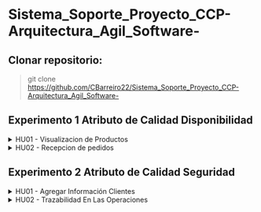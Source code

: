 # Sistema_Soporte_Proyecto_CCP-Arquitectura_Agil_Software-

## Clonar repositorio:
> git clone https://github.com/CBarreiro22/Sistema_Soporte_Proyecto_CCP-Arquitectura_Agil_Software-

## Experimento 1 Atributo de Calidad Disponibilidad

<details>
<summary>HU01 - Visualizacion de Productos</summary>

### Enlace
[Enlace](https://github.com/CBarreiro22/Sistema_Soporte_Proyecto_CCP-Arquitectura_Agil_Software-/issues/1)

### Video
[Enlace](https://uniandes-my.sharepoint.com/personal/c_barreiroh_uniandes_edu_co/_layouts/15/stream.aspx?id=%2Fpersonal%2Fc%5Fbarreiroh%5Funiandes%5Fedu%5Fco%2FDocuments%2Fvideo1581746771%2Emp4&ga=1)

### Detección de falla de los microservicios Inventario y Producto mediante componente Monitor

#### Táctica: Heartbeat 

#### Pasos para probar el experimento:
* Abrir una terminal de windows/terminal de comandos, ubicarse dentro de la carpeta HU01 del proyecto recién clonado y crear el ambiente virtual de python mediante la siguiente instrucción ``` python3 -m venv env```
* Una vez creado el ambiente, proceder con la activación del ambiente mediante el comando ```source venv/bin/activate```
* Instalar las dependencias para este proyecto mediante el siguiente comando ```pip install -r requeriments.txt```
* Abrir una nueva terminal de comandos e iniciar el servidor redis mediante el comando ```redis-server```
* Abrir una nueva terminal de comandos y desplegar la cola de mensajes Monitor, ingresamos al directorio HU01 y ejecutamos el siguiente comando ```celery -A monitor worker -l info```
* Abrir una nueva terminal de comandos y desplegar el microservicio Inventario, ingresando dentro del directorio HU01/inventario y ejecutar el comando ```flask run -p 5000```
* Abrir una nueva terminal de comandos y desplegar el microservicio Producto, ingresando dentro del directorio HU01/producto y ejecutar el comando ```flask run -p 5001```
* Detener el microservicio Producto. Ir a la terminal donde se ejecutó el comando para microserivcio Producto y presionar las teclas ```Ctrl + C``` para detener el servicio.
* Esperar unos momentos (1 minuto aproximandamente) y revisar que en el archivo de log, ```HU01/logComponenteProducto.txt``` se haya registrado una entrada de falla de componente.

#### Resultados
* Se puede consultar los archivos logs ```HU01/logComponenteProducto.txt``` y ```HU01/logComponenteInventario.txt```

<img width="1010" alt="image" src="https://user-images.githubusercontent.com/94886747/221461249-685dbe06-76e9-4c48-ae15-8cb7a642d7f3.png">
<img width="999" alt="image" src="https://user-images.githubusercontent.com/94886747/221454486-779054c8-34db-424e-bd74-712f3167c361.png">
<img width="999" alt="image" src="https://user-images.githubusercontent.com/94886747/221454618-bac4f679-7452-433b-bee4-c9a796a768d5.png">


#### Notas
* De manera similar se puede validar la falla del componente Inventario, para el cual es necesario detener el microservicio Invetario (siguiendo los pasos previamente indicados para microservicio Producto) y revisar el log en el archivo ```HU01/logComponenteInventario.txt```
* Si desea activar el microservicio Producto lo puede realizar siguiendo los pasos que se indicaron previamente para inicio de microservicio (```flask run -p 5001```)

### Detección de falla de la cola de mensajes invetario-producto mediante componente Monitor

#### Táctica: Heartbeat 

#### Pasos para probar el experimento:
* Abrir una terminal de windows/terminal de comandos, ubicarse dentro de la carpeta HU01 del proyecto recién clonado y crear el ambiente virtual de python mediante la siguiente instrucción ``` python3 -m venv env```
* Una vez creado el ambiente, proceder con la activación del ambiente mediante el comando ```source venv/bin/activate```
* Instalar las dependencias para este proyecto mediante el siguiente comando ```pip install -r requeriments.txt```
* Abrir una nueva terminal de comandos e iniciar el servidor redis mediante el comando ```redis-server```
* Abrir una nueva terminal de comandos y desplegar la cola de mensajes monitor, ingresamos al directorio HU01 y ejecutamos el siguiente comando ```celery -A monitor worker -l info```
* Abrir una nueva terminal de comandos y desplegar la cola de mensajes inventario-producto, ingresar dentro del directorio HU01 y ejecutar el siguiente comando ```celery -A producto.tareas worker  -l info -Q inventario_producto```
* En la misma ventana terminal de comandos, desplegar el microservicio Inventario, ingresando dentro del directorio HU01/inventario y ejecutar el comando ```flask run -p 5000```
* Abrir una nueva terminal de comandos y desplegar el microservicio Producto, ingresando dentro del directorio HU01/producto y ejecutar el comando ```flask run -p 5001```
* Abrir una nueva terminal de comandos y desplegar el gateway , ingresando dentro del directorio HU01/gateway y ejecutar el comando ```flask run -p 5002```
* Abrir postman y realizar una petición ```get``` a la siguiente dirección ```http://127.0.0.1:5002/gateway/inventario/```
* Los resultados de consulta de productos se mostrarán en la respuesta de la petición postman
* Ir a la terminal donde fue desplegado la cola de mensajes invetario-producto y presionar las teclas ```Ctrl + C``` para detener la cola.
* Abrir postman y realizar una petición ```get``` a la siguiente dirección ```http://127.0.0.1:5002/gateway/inventario/```
* Esperar unos momentos (1 minuto aproximandamente) y revisar que en el archivo de log, ```HU01/log.txt``` se haya registrado una entrada de falla de la cola de mensaje inventario-producto.

#### Resultados
* Se puede consultar el archivo de logs ```HU01/log.txt```

<img width="1010" alt="image" src="https://user-images.githubusercontent.com/94886747/221461446-b1ea7a86-295b-4fa2-bad2-e43120f49ca7.png">
<img width="1010" alt="image" src="https://user-images.githubusercontent.com/94886747/221461645-e5084537-b7ed-49d8-980e-19c44e295a54.png">
<img width="1619" alt="image" src="https://user-images.githubusercontent.com/94886747/221454847-8d4cda11-f7c2-4bac-a7ce-5b8a1ffa4577.png">
<img width="999" alt="image" src="https://user-images.githubusercontent.com/94886747/221454645-925f3758-b35a-40be-811d-49b844872875.png">

#### Notas
</details>

<details>
<summary>HU02 - Recepcion de pedidos</summary>

### Enlace
[Enlace](https://github.com/CBarreiro22/Sistema_Soporte_Proyecto_CCP-Arquitectura_Agil_Software-/issues/2)

### Video
[Enlace](https://uniandes-my.sharepoint.com/personal/i_oliva_uniandes_edu_co/_layouts/15/stream.aspx?id=%2Fpersonal%2Fi%5Foliva%5Funiandes%5Fedu%5Fco%2FDocuments%2FArquitecturas%20agiles%2FSemana%205%2FDemo%20experimento%2Emp4&ga=1)

#### Pasos para probar el experimento:
1. Configurar el venv 

2. Ir a la carpeta HU02 y abrir cada carpeta en una consola separada. 

3. Ejecutar proyecto en cada directorio.



    mac
    ```console
    python3 app.py
    ```
    windows
    ```console
    python app.py
    ```
    Una vez iniciados Inventario, Orden Venta, monitor y API Gateway

4. Correr el llamado API de postman
[Postman Collection](https://documenter.getpostman.com/view/23921893/2s93CPrYR2)
</details>

## Experimento 2 Atributo de Calidad Seguridad

<details>
<summary>HU01 - Agregar Información Clientes</summary>
</details>

<details>
<summary>HU02 - Trazabilidad En Las Operaciones</summary>

### Enlace
[Enlace](https://github.com/CBarreiro22/Sistema_Soporte_Proyecto_CCP-Arquitectura_Agil_Software-/issues/21)

### Video

[Video](https://user-images.githubusercontent.com/111206402/226113197-27a0fa60-0d80-4d70-a849-29ecc9c626be.mp4)

### Descripción de experimento para Integridad

#### Tácticas: Recuperarse de ataques (Manejo de logs de eventos) y resistencia de ataque (Autenticación)
    
#### Proposito del experimento
Detectar las acciones que se realizan en las ordenes de compras realizadas en la aplicación. Con el motivo de evitar fraude en el momento de que se realicen las ordenes de compra.

#### Pasos para probar el experimento:
* Abrir una terminal de windows/terminal de comandos, ubicarse dentro de la carpeta HU01 del proyecto recién clonado y crear el ambiente virtual de python mediante la siguiente instrucción ``` python3 -m venv env```
* Una vez creado el ambiente, proceder con la activación del ambiente mediante el comando ```source venv/bin/activate```
* Instalar las dependencias para este proyecto mediante el siguiente comando ```pip install -r requirements.txt```
* Abrir una nueva terminal de comandos e iniciar el servidor redis mediante el comando ```redis-server```
* Abrir una nueva terminal de comandos y desplegar la cola de mensajes Auditoria, ingresamos al directorio ```Experimento-AtributoCalidad-Seguridad/HU02-TrazabilidadEnLasOperaciones``` y ejecutamos el siguiente comando ```celery -A auditoria.queque worker -l info```
* Abrir una nueva terminal de comandos y desplegar el microservicio ordenVenta, ingresar dentro del directorio ```Experimento-AtributoCalidad-Seguridad/HU02-TrazabilidadEnLasOperaciones/ordenVenta``` y ejecutar el siguiente comando ```flask run```
* Abrir una nueva terminal de comandos y desplegar el gateway , ingresando dentro del directorio ```Experimento-AtributoCalidad-Seguridad/HU02-TrazabilidadEnLasOperaciones/gateway``` y ejecutar el comando ```flask run -p 5001```
* Abrir postman y realizar una petición ```POST``` para generar el token de Autenticación en la siguiente dirección ```http://127.0.0.1:5001/gateway/login```
    * En el cuerpo del request indicar la siguiente información:
    {
    "usuario":"Usuario1234",
    "password":"pa55woRd$123"
    }
* Abrir postman y realizar una petición ```POST``` para crear una nueva orden de venta en la siguiente dirección ```http://127.0.0.1:5001/gateway/orden-venta```
    * Del token generado en el login, copiarlo e pegarlo en la Autorización del Bearer Token de este request.
    * En el cuerpo del request indicar la siguiente información:
    {
        "direccionEnvio":"mi dirección de envío",
        "estado":"CREADO",
        "monto":123456.78,
        "usuario":"Juan Perez"
    }
* Abrir postman y realizar una petición ```PUT``` para crear una nueva orden de venta en la siguiente dirección ```http://127.0.0.1:5001/gateway/orden-venta/[id]```
    * Remplazar [id] con el que devolvió el post.
    * Del token generado en el login, copiarlo e pegarlo en la Autorización del Bearer Token de este request.
    * En el cuerpo del request indicar la siguiente información de actualización:
    {
        "direccionEnvio":"mi dirección de envío nuevo",
        "estado":"CANCELADO",
        "monto":876543.21,
        "usuario":"Juan Perez Sánchez"
    }
* Abrir postman y realizar una petición ```DELETE``` para crear una nueva orden de venta en la siguiente dirección ```http://127.0.0.1:5001/gateway/orden-venta/[id]```
    * Remplazar [id] con el que devolvió el post.
    * Del token generado en el login, copiarlo e pegarlo en la Autorización del Bearer Token de este request.
    * En el cuerpo del request indicar la siguiente información de actualización:
{
    "usuario":"Juan Perez Sánchez"
}

#### Resultados
* Evidencia Autenticación requerida en el Gateway:
<img width="1633" alt="image" src="https://user-images.githubusercontent.com/94886747/226084064-2a905d60-2d7a-4819-9ba2-73fe4b24d9f8.png">

* Creación de orden de venta:
<img width="1633" alt="image" src="https://user-images.githubusercontent.com/94886747/226084347-e1dfaca8-e533-4691-9ea6-10b4dc03a1d1.png">

* Evidencia de creación:
<img width="1366" alt="image" src="https://user-images.githubusercontent.com/94886747/226081969-d7f95fa4-44b8-47ea-b9ae-0e3ffa824cdd.png">

* Evidencia de auditoria:
<img width="1580" alt="image" src="https://user-images.githubusercontent.com/94886747/226082139-fed07b0a-f830-4160-aad7-1dab6c0f2d13.png">
    
* Actualización de orden de venta:
<img width="1633" alt="image" src="https://user-images.githubusercontent.com/94886747/226084386-6a0b4948-9af9-4f26-9a80-d5c6cc4bffc5.png">

* Evidencia de actualización:
<img width="1366" alt="image" src="https://user-images.githubusercontent.com/94886747/226082024-0202e2de-8352-42f1-8238-2806a818df1b.png">

* Evidencia de auditoria:    
<img width="1580" alt="image" src="https://user-images.githubusercontent.com/94886747/226082065-ef77f5b7-7916-4481-8fea-d789a5350c85.png">

* Eliminación de orden de venta:
<img width="1633" alt="image" src="https://user-images.githubusercontent.com/94886747/226084409-64c11319-5b9f-474f-b538-938439e7b257.png">

* Evidencia de eliminación:
<img width="1580" alt="image" src="https://user-images.githubusercontent.com/94886747/226082196-d3343030-df6f-4fd9-bacc-32ae120220fd.png">

* Evidencia de auditoria: 
<img width="1580" alt="image" src="https://user-images.githubusercontent.com/94886747/226082211-6fb2c4c2-d000-4855-b989-39344019d5dd.png">

#### Notas

Las bases de datos se encuentran en la carpeta instance.
    
</details>





